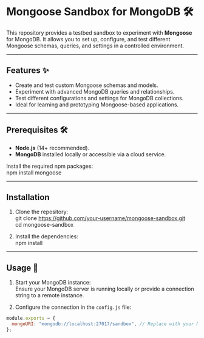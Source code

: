 # Mongoose Sandbox for MongoDB 🛠️  

This repository provides a testbed sandbox to experiment with **Mongoose** for MongoDB. It allows you to set up, configure, and test different Mongoose schemas, queries, and settings in a controlled environment.

---

## Features ✨  

- Create and test custom Mongoose schemas and models.  
- Experiment with advanced MongoDB queries and relationships.  
- Test different configurations and settings for MongoDB collections.  
- Ideal for learning and prototyping Mongoose-based applications.  

---

## Prerequisites 🛠️  

- **Node.js** (14+ recommended).  
- **MongoDB** installed locally or accessible via a cloud service.  

Install the required npm packages:  
npm install mongoose  

---

## Installation  

1. Clone the repository:  
git clone https://github.com/your-username/mongoose-sandbox.git  
cd mongoose-sandbox  

2. Install the dependencies:  
npm install  

---

## Usage 🔧  

1. Start your MongoDB instance:  
Ensure your MongoDB server is running locally or provide a connection string to a remote instance.  

2. Configure the connection in the `config.js` file:  
```javascript
module.exports = {
  mongoURI: "mongodb://localhost:27017/sandbox", // Replace with your MongoDB URI
};
